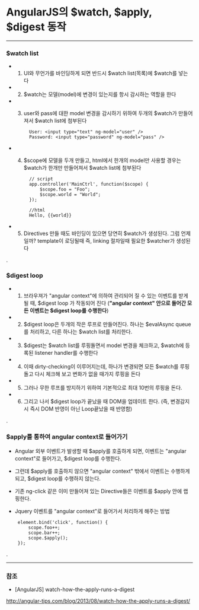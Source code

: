 # AngularJS의 $watch, $apply, $digest 동작
 
***

### $watch list

 - 1. UI와 무언가를 바인딩하게 되면 반드시 $watch list(목록)에 $watch를 넣는다 
 
 - 2. $watch는 모델(model)에 변경이 있는지를 항시 감시하는 역할을 한다
 
 - 3. user와 pass에 대한 model 변경을 감시하기 위하여 두개의 $watch가 만들어져서 $watch list에 첨부된다
 
            User: <input type="text" ng-model="user" />
            Password: <input type="password" ng-model="pass" />
             
 - 4. $scope에 모델을 두개 만들고, html에서 한개의 model만 사용할 경우는 $watch가 한개만 만들어져서 $watch list에 첨부된다 
  
            // script
            app.controller('MainCtrl', function($scope) {
                $scope.foo = "Foo";
                $scope.world = "World";
            });
            
            //html
            Hello, {{world}}

 - 5. Directives 만들 때도 바인딩이 있으면 당연히 $watch가 생성된다. 그럼 언제일까? template이 로딩될때 즉, linking 절차일때 필요한 $watcher가 생성된다 

.
 
### $digest loop

 - 1. 브라우져가 "angular context"에 의하여 관리되어 질 수 있는 이벤트를 받게 될 때, $digest loop 가 작동되어 진다 (**"angular context" 안으로 들어간 모든 이벤트는 $digest loop를 수행한다**)
 
 - 2. $digest loop은 두개의 작은 루프로 만들어진다. 하나는 $evalAsync queue를 처리하고, 다른 하나는 $watch list를 처리한다.
 
 - 3. $digest는 $watch list를 루핑돌면서 model 변경을 체크하고, $watch에 등록된 listener handler를 수행한다

 - 4. 이때 dirty-checking이 이루어지는데, 하나가 변경되면 모든 $watch를 루핑돌고 다시 체크해 보고 변화가 없을 때가지 루핑을 돈다

 - 5. 그러나 무한 루프를 방지하기 위하여 기본적으로 최대 10번의 루핑을 돈다.

 - 6. 그리고 나서 $digest loop가 끝났을 때 DOM을 업데이트 한다. (즉, 변경감지시 즉시 DOM 반영이 아닌 Loop끝났을 때 반영함) 

.

### $apply를 통하여 angular context로 들어가기

 - Angular 외부 이벤트가 발생할 때 $apply를 호출하게 되면, 이벤트는 "angular context"로 들어가고, $digest loop를 수행한다.
 
 - 그런데 $apply를 호출하지 않으면 "angular context" 밖에서 이벤트는 수행하게 되고, $digest loop를 수행하지 않는다.

 - 기존 ng-click 같은 이미 만들어져 있는 Directive들은 이벤트를 $apply 안에 랩핑한다.
 
 - Jquery 이벤트를 "angular context"로 들어가서 처리하게 해주는 방법
 
        element.bind('click', function() {
            scope.foo++;
            scope.bar++;
            scope.$apply();
        });

.

***

### 참조

 - [AngularJS] watch-how-the-apply-runs-a-digest
 
  <http://angular-tips.com/blog/2013/08/watch-how-the-apply-runs-a-digest/>

